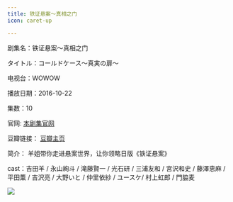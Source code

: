 ```yaml
---
title: 铁证悬案～真相之门
icon: caret-up

---
```


剧集名：铁证悬案～真相之门

タイトル：コールドケース～真実の扉～

电视台：WOWOW

播放日期：2016-10-22

集数：10

官网: [本剧集官网](https://www.wowow.co.jp/detail/108366)

豆瓣链接： [豆瓣主页](https://movie.douban.com/subject/26776439/)


简介： 羊姐带你走进悬案世界，让你领略日版《铁证悬案》 ​​​

cast：吉田羊 / 永山絢斗 / 滝藤賢一 / 光石研 / 三浦友和 / 宮沢和史 / 藤澤恵麻 / 平田薫 / 吉沢亮 / 大野いと / 仲里依紗 / ユースケ/ 村上虹郎 / 門脇麦

![](https://listpic.tsgsanjiao.com/2016/2016zxzm.jpg)